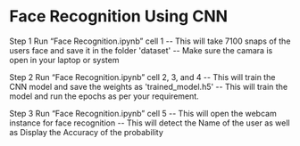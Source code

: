 # Face Recognition Using CNN

Step 1 Run “Face Recognition.ipynb” cell 1
        -- This will take 7100 snaps of the users face and save it in the folder 'dataset'
        -- Make sure the camara is open in your laptop or system

Step 2 Run “Face Recognition.ipynb” cell 2, 3, and 4
        -- This will train the CNN model and save the weights as 'trained_model.h5'
        -- This will train the model and run the epochs as per your requirement. 


Step 3 Run “Face Recognition.ipynb” cell 5
        -- This will open the webcam instance for face recognition
        -- This will detect the Name of the user as well as Display the Accuracy of the probability



